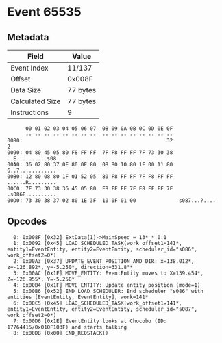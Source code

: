 # Event 65535

## Metadata

| Field           | Value    |
|-----------------|----------|
| Event Index     | 11/137   |
| Offset          | 0x008F   |
| Data Size       | 77 bytes |
| Calculated Size | 77 bytes |
| Instructions    | 9        |

```
      00 01 02 03 04 05 06 07  08 09 0A 0B 0C 0D 0E 0F
      -- -- -- -- -- -- -- --  -- -- -- -- -- -- -- --
0080:                                               32                 2
0090: 04 80 45 05 80 F8 FF FF  7F F8 FF FF 7F 73 30 38  ..E..........s08
00A0: 36 02 80 37 0E 80 0F 80  08 80 10 80 1F 00 11 80  6..7............
00B0: 12 80 08 80 1F 01 52 05  80 F8 FF FF 7F F8 FF FF  ......R.........
00C0: 7F 73 30 38 36 45 05 80  F8 FF FF 7F F8 FF FF 7F  .s086E..........
00D0: 73 30 38 37 02 80 1E 3F  10 0F 01 00              s087...?....    
```

## Opcodes

```
  0: 0x008F [0x32] ExtData[1]->MainSpeed = 13* * 0.1
  1: 0x0092 [0x45] LOAD_SCHEDULED_TASK(work_offset1=141*, entity1=EventEntity, entity2=EventEntity, scheduler_id="s086", work_offset2=0*)
  2: 0x00A3 [0x37] UPDATE_EVENT_POSITION_AND_DIR: x=138.012*, z=-126.892*, y=-5.250*, direction=331.8°*
  3: 0x00AC [0x1F] MOVE_ENTITY: EventEntity moves to X=139.454*, Z=-126.955*, Y=-5.250*
  4: 0x00B4 [0x1F] MOVE_ENTITY: Update entity position (mode=1)
  5: 0x00B6 [0x52] END_LOAD_SCHEDULER: End scheduler "s086" with entities [EventEntity, EventEntity], work=141*
  6: 0x00C5 [0x45] LOAD_SCHEDULED_TASK(work_offset1=141*, entity1=EventEntity, entity2=EventEntity, scheduler_id="s087", work_offset2=0*)
  7: 0x00D6 [0x1E] EventEntity looks at Chocobo (ID: 17764415/0x010F103F) and starts talking
  8: 0x00DB [0x00] END_REQSTACK()
```
